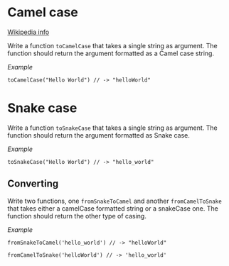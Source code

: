 # Camel case

[Wikipedia info](https://en.wikipedia.org/wiki/Letter_case#Special_case_styles)

Write a function `toCamelCase` that takes a single string as argument. The function should return the argument formatted as a Camel case string.   

*Example*

```
toCamelCase("Hello World") // -> "helloWorld"
```

# Snake case

Write a function `toSnakeCase` that takes a single string as argument. The function should return the argument formatted as Snake case.   

*Example*

```
toSnakeCase("Hello World") // -> "hello_world"
```

## Converting
Write two functions, one `fromSnakeToCamel` and another `fromCamelToSnake` that takes either a camelCase formatted string or a snakeCase one. The function should return the other type of casing.   

*Example*

```
fromSnakeToCamel('hello_world') // -> "helloWorld"

fromCamelToSnake('helloWorld') // -> 'hello_world'
```
